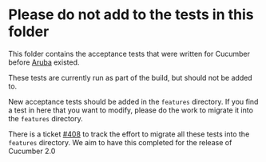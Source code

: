 # Please do not add to the tests in this folder

This folder contains the acceptance tests that were written for Cucumber
before [Aruba](https://github.com/cucumber/aruba) existed.

These tests are currently run as part of the build, but should not be added to.

New acceptance tests should be added in the `features` directory. If you find a test
in here that you want to modify, please do the work to migrate it into the `features`
directory.

There is a ticket [#408](https://github.com/cucumber/cucumber/issues/408) to track 
the effort to migrate all these tests into the `features` directory. We aim to have this
completed for the release of Cucumber 2.0
